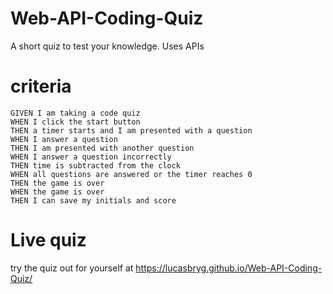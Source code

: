 # Web-API-Coding-Quiz
A short quiz to test your knowledge. Uses APIs


# criteria
```
GIVEN I am taking a code quiz
WHEN I click the start button
THEN a timer starts and I am presented with a question
WHEN I answer a question
THEN I am presented with another question
WHEN I answer a question incorrectly
THEN time is subtracted from the clock
WHEN all questions are answered or the timer reaches 0
THEN the game is over
WHEN the game is over
THEN I can save my initials and score
```

# Live quiz
try the quiz out for yourself at https://lucasbryg.github.io/Web-API-Coding-Quiz/


